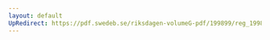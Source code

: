 ```yaml
---
layout: default
UpRedirect: https://pdf.swedeb.se/riksdagen-volumeG-pdf/199899/reg_199899/reg_199899_0080.pdf
---
```

